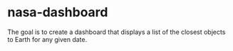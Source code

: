 # nasa-dashboard
The goal is to create a dashboard that displays a list of the closest objects to Earth for any given date.
